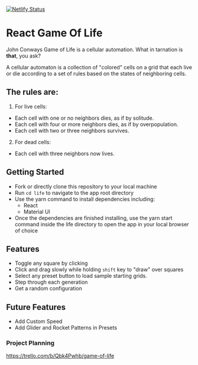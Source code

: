 [![Netlify Status](https://api.netlify.com/api/v1/badges/740f2f30-496d-4e80-a1c1-1c4c8d9a5d40/deploy-status)](https://app.netlify.com/sites/cranky-euclid-a09a7b/deploys)

# React Game Of Life

John Conways Game of Life is a cellular automation.
What in tarnation is  **that**, you ask?

A cellular automaton is a collection of "colored" cells on a grid that each live or die according to a set of rules based on the states of neighboring cells. 

## The rules are:

1. For live cells:
  - Each cell with one or no neighbors dies, as if by solitude.  
  - Each cell with four or more neighbors dies, as if by overpopulation.
  - Each cell with two or three neighbors survives.
2. For dead cells:
  -  Each cell with three neighbors now lives.

## Getting Started
- Fork or directly clone this repository to your local machine
- Run `cd life` to navigate to the app root directory
- Use the yarn command to install dependencies including:
  - React
  - Material UI
- Once the dependencies are finished installing, use the yarn start command inside the life directory to open the app in your local browser of choice

## Features 
- Toggle any square by clicking
- Click and drag slowly while holding `shift` key to "draw" over squares 
- Select any preset button to load sample starting grids.
- Step through each generation 
- Get a random configuration

## Future Features
- Add Custom Speed
- Add Glider and Rocket Patterns in Presets



### Project Planning
https://trello.com/b/Qbk4Pwhb/game-of-life
